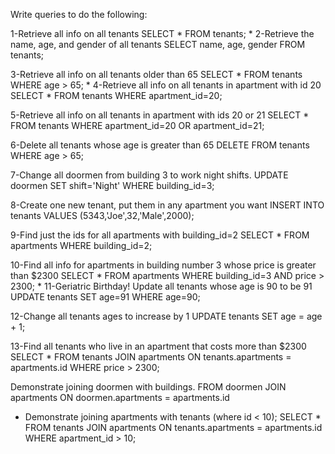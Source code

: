 Write queries to do the following:

1-Retrieve all info on all tenants
  SELECT *
  FROM tenants;
*
2-Retrieve the name, age, and gender of all tenants
  SELECT name, age, gender
  FROM tenants;

3-Retrieve all info on all tenants older than 65
  SELECT *
  FROM tenants
  WHERE age > 65;
*
4-Retrieve all info on all tenants in apartment with id 20
  SELECT *
  FROM tenants
  WHERE apartment_id=20;

5-Retrieve all info on all tenants in apartment with ids 20 or 21
  SELECT *
  FROM tenants
  WHERE apartment_id=20 OR apartment_id=21;

6-Delete all tenants whose age is greater than 65
  DELETE FROM tenants
  WHERE age > 65;

7-Change all doormen from building 3 to work night shifts.
  UPDATE doormen
  SET shift='Night'
  WHERE building_id=3;

8-Create one new tenant, put them in any apartment you want
  INSERT INTO tenants
  VALUES (5343,'Joe',32,'Male',2000);

9-Find just the ids for all apartments with building_id=2
  SELECT *
  FROM apartments
  WHERE building_id=2;

10-Find all info for apartments in building number 3 whose price is greater than $2300
  SELECT *
  FROM apartments
  WHERE building_id=3 AND price > 2300;
*
11-Geriatric Birthday! Update all tenants whose age is 90 to be 91
  UPDATE tenants
  SET age=91
  WHERE age=90;

12-Change all tenants ages to increase by 1
  UPDATE tenants
  SET age = age + 1;

13-Find all tenants who live in an apartment that costs more than $2300
  SELECT *
  FROM tenants JOIN apartments
  ON tenants.apartments = apartments.id
  WHERE price > 2300;

  Demonstrate joining doormen with buildings.
  FROM doormen JOIN apartments
  ON doormen.apartments = apartments.id

* Demonstrate joining apartments with tenants (where id < 10);
  SELECT *
  FROM tenants JOIN apartments
  ON tenants.apartments = apartments.id
  WHERE apartment_id > 10;
